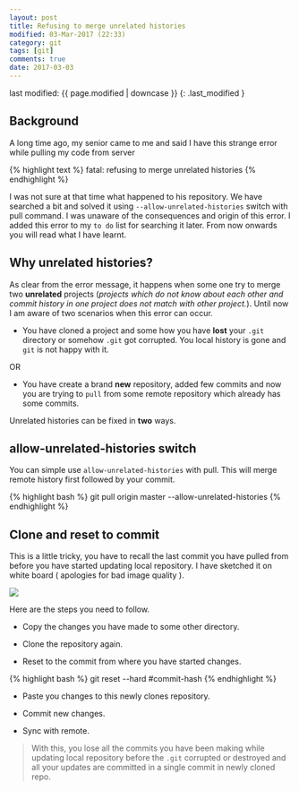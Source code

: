 ```yaml
---
layout: post
title: Refusing to merge unrelated histories
modified: 03-Mar-2017 (22:33)
category: git
tags: [git]
comments: true
date: 2017-03-03
---
```


last modified: {{ page.modified | downcase }} 
{: .last_modified }

## Background

A long time ago, my senior came to me and said I have this strange error while pulling my code from server

{% highlight text %}
fatal: refusing to merge unrelated histories
{% endhighlight %}

I was not sure at that time what happened to his repository. We have searched a bit and solved it using `--allow-unrelated-histories` switch
with pull command. I was unaware of the consequences and origin of this error. I added this error to my  `to do` list for searching it later.
From now onwards you will read what I have learnt.

## Why unrelated histories?

As clear from the error message, it happens when some one try to merge two **unrelated** projects (*projects which do not know about each other and commit
history in one project does not match with other project.*). Until now
I am aware of two scenarios when this error can occur.

- You have cloned a project and some how you have **lost** your `.git` directory or somehow `.git` got corrupted. You local history is gone and `git` is not happy with it.

OR

- You have create a brand **new** repository, added few commits and now you are trying to `pull` from some remote repository which already
has some commits.

Unrelated histories can be fixed in **two** ways.

## allow-unrelated-histories switch

You can simple use `allow-unrelated-histories` with pull. This will merge remote history first followed by your commit.

{% highlight bash %}
git pull origin master --allow-unrelated-histories
{% endhighlight %}


## Clone and reset to commit

This is a little tricky, you have to recall the last commit you have pulled from before you have started updating local repository. I have sketched it
on white board ( apologies for bad image quality ).

<p><img src="/assets/img/unrelated-histories.jpeg"></p>

Here are the steps you need to follow.

- Copy the changes you have made to some other directory.

- Clone the repository again.

- Reset to the commit from where you have started changes.

{% highlight bash %}
git reset --hard #commit-hash
{% endhighlight %}

- Paste you changes to this newly clones repository.

- Commit new changes.

- Sync with remote.

> With this, you lose all the commits you have been making while updating local repository before the `.git` corrupted or destroyed and all your updates are committed in a single commit
> in newly cloned repo.